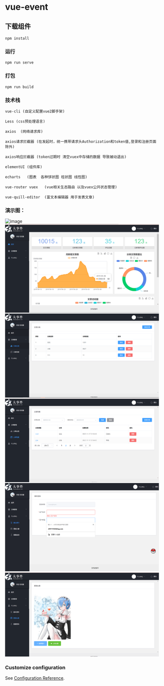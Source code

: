 # vue-event

## 下载组件
```
npm install
```

### 运行
```
npm run serve
```

### 打包
```
npm run build
```

###  技术栈
```
vue-cli (自定义配置vue2脚手架)

Less (css预处理语言)

axios  (网络请求库)

axios请求拦截器 (在发起时，统一携带请求头Authorization和token值,登录和注册页面除外)

axios响应拦截器 (token过期时 清空vuex中存储的数据 导致被动退出)

elementUI (组件库)
 
echarts   (图表  各种饼状图 柱状图 线性图)

vue-router vuex   (vue相关生态路由 以及vuex公共状态管理)

vue-quill-editor  (富文本编辑器 用于发表文章)    

```
###  演示图：

![image](file:///D:/web/code/vue2%E5%A4%A7%E4%BA%8B%E4%BB%B6%E9%A1%B9%E7%9B%AE/vue-event/image/1.jpg)
![image](image/2.png)
![image](image/3.png)
![image](image/4.png)
![image](image/5.png)
![image](image/6.png)

### Customize configuration
See [Configuration Reference](https://cli.vuejs.org/config/).
